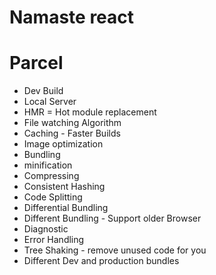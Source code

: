 # Namaste react

# Parcel

- Dev Build
- Local Server
- HMR = Hot module replacement
- File watching Algorithm
- Caching - Faster Builds
- Image optimization
- Bundling
- minification
- Compressing
- Consistent Hashing
- Code Splitting
- Differential Bundling
- Different Bundling - Support older Browser
- Diagnostic
- Error Handling
- Tree Shaking - remove unused code for you
- Different Dev and production bundles

